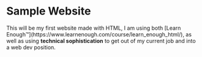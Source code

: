 # Sample Website

<p>This will be my first website made with HTML, I am using both [Learn Enough™](https://www.learnenough.com/course/learn_enough_html/), as well as using <strong>technical sophistication</strong> to get out of my current job and into a web dev position. </p>
